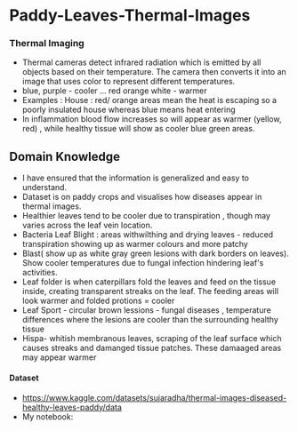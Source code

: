 # Paddy-Leaves-Thermal-Images

### Thermal Imaging
- Thermal cameras detect infrared radiation which is emitted by all objects based on their temperature. The camera then converts it into an image that uses color to represent different temperatures.
- blue, purple - cooler ... red orange white - warmer
- Examples : House : red/ orange areas mean the heat is escaping so a poorly insulated house whereas blue means heat entering
- In inflammation blood flow increases so  will appear as warmer (yellow, red) , while healthy tissue will show as cooler blue green areas.
  
 ## Domain Knowledge
- I have ensured that the information is generalized and easy to understand.
- Dataset is on paddy crops and visualises how diseases appear in thermal images.
- Healthier leaves tend to be cooler due to transpiration , though may varies across the leaf vein location.
- Bacteria Leaf Blight : areas withwilthing and drying leaves - reduced transpiration showing up as warmer colours and more patchy
- Blast( show up as white gray green lesions with dark borders on leaves). Show cooler temperatures due to fungal infection hindering leaf's activities.
- Leaf folder is when caterpillars fold the leaves and feed on the tissue inside, creating transparent streaks on the leaf. The feeding areas will look warmer and folded protions = cooler
- Leaf Sport - circular brown lessions - fungal diseases , temperature differences where the lesions are cooler than the surrounding healthy tissue
- Hispa- whitish membranous leaves, scraping of the leaf surface which causes streaks and damanged tissue patches. These damaaged areas may appear warmer

#### Dataset
- https://www.kaggle.com/datasets/sujaradha/thermal-images-diseased-healthy-leaves-paddy/data
- My notebook: 
